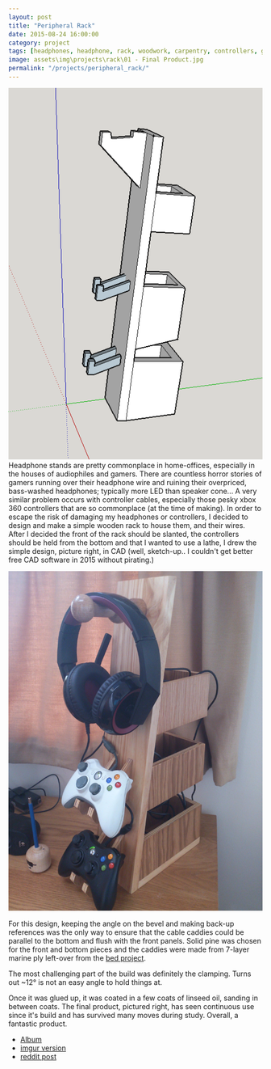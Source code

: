 ```yaml
---
layout: post
title: "Peripheral Rack"
date: 2015-08-24 16:00:00
category: project
tags: [headphones, headphone, rack, woodwork, carpentry, controllers, gaming]
image: assets\img\projects\rack\01 - Final Product.jpg
permalink: "/projects/peripheral_rack/"
---
```



<p>
<span class="image left"> <a  class="image" href="/assets/img/projects/rack/03 - CAD sketch.png"><img src="/assets/img/projects/rack/03 - CAD sketch.png" alt="CAD sketch"></a></span>
Headphone stands are pretty commonplace in home-offices, especially in the houses of audiophiles and gamers. There are countless horror stories of gamers running over their headphone wire and ruining their overpriced, bass-washed headphones; typically more LED than speaker cone... A very similar problem occurs with controller cables, especially those pesky xbox 360 controllers that are so commonplace (at the time of making). In order to escape the risk of damaging my headphones or controllers, I decided to design and make a simple wooden rack to house them, and their wires. After I decided the front of the rack should be slanted, the controllers should be held from the bottom and that I wanted to use a lathe, I drew the simple design, picture right, in CAD (well, sketch-up.. I couldn't get better free CAD software in 2015 without pirating.) 
</p>
<p>
<span class="image right"> <a  class="image" href="/assets/img/projects/rack/01 - Final Product.jpg"><img src="/assets/img/projects/rack/01 - Final Product.jpg" alt="final Product"></a></span>

For this design, keeping the angle on the bevel and making back-up references was the only way to ensure that the cable caddies could be parallel to the bottom and flush with the front panels. Solid pine was chosen for the front and bottom pieces and the caddies were made from 7-layer marine ply left-over from the <a href="#">bed project</a>.</p>
<p>
The most challenging part of the build was definitely the clamping. Turns out ~12° is not an easy angle to hold things at. 
</p>
<p>
Once it was glued up, it was coated in a few coats of linseed oil, sanding in between coats. The final product, pictured right, has seen continuous use since it's build and has survived many moves during study. Overall, a fantastic product. 
</p>


<ul class="actions">
    <li><a class="button" href="/projects/peripheral_rack_images">Album</a></li>
    <li><a class="button" target="_blank" href="https://imgur.com/a/"> imgur version</a></li>
    <li><a class="button" target="_blank" href="https://imgur.com/a/"> reddit post</a></li>
</ul>




